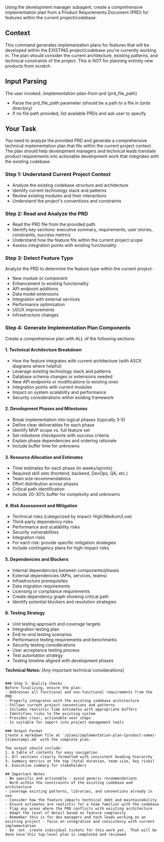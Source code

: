 Using the development manager subagent, create a comprehensive implementation plan from a Product Requirements Document (PRD) for features within the current project/codebase.

## Context
This command generates implementation plans for features that will be developed within the EXISTING project/codebase you're currently working in. The plan should consider the current architecture, existing patterns, and technical constraints of the project. This is NOT for planning entirely new products from scratch.

## Input Parsing
The user invoked: /implementation-plan-from-prd {prd_file_path}
- Parse the prd_file_path parameter (should be a path to a file in /prds directory)
- If no file path provided, list available PRDs and ask user to specify

## Your Task
You need to analyze the provided PRD and generate a comprehensive technical implementation plan that fits within the current project context. The plan should help development managers and technical leads translate product requirements into actionable development work that integrates with the existing codebase.

### Step 1: Understand Current Project Context
- Analyze the existing codebase structure and architecture
- Identify current technology stack and patterns
- Review existing modules and their interactions
- Understand the project's conventions and constraints

### Step 2: Read and Analyze the PRD
- Read the PRD file from the provided path
- Identify key sections: executive summary, requirements, user stories, constraints, success metrics
- Understand how the feature fits within the current project scope
- Assess integration points with existing functionality

### Step 3: Detect Feature Type
Analyze the PRD to determine the feature type within the current project:
- New module or component
- Enhancement to existing functionality
- API endpoint additions
- Data model extensions
- Integration with external services
- Performance optimization
- UI/UX improvements
- Infrastructure changes

### Step 4: Generate Implementation Plan Components

Create a comprehensive plan with ALL of the following sections:

#### 1. Technical Architecture Breakdown
- How the feature integrates with current architecture (with ASCII diagrams where helpful)
- Leverage existing technology stack and patterns
- Database schema changes or extensions needed
- New API endpoints or modifications to existing ones
- Integration points with current modules
- Impact on system scalability and performance
- Security considerations within existing framework

#### 2. Development Phases and Milestones
- Break implementation into logical phases (typically 3-5)
- Define clear deliverables for each phase
- Identify MVP scope vs. full feature set
- Set milestone checkpoints with success criteria
- Explain phase dependencies and ordering rationale
- Include buffer time for unknowns

#### 3. Resource Allocation and Estimates
- Time estimates for each phase (in weeks/sprints)
- Required skill sets (frontend, backend, DevOps, QA, etc.)
- Team size recommendations
- Effort distribution across phases
- Critical path identification
- Include 20-30% buffer for complexity and unknowns

#### 4. Risk Assessment and Mitigation
- Technical risks (categorized by impact: High/Medium/Low)
- Third-party dependency risks
- Performance and scalability risks
- Security vulnerabilities
- Integration risks
- For each risk: provide specific mitigation strategies
- Include contingency plans for high-impact risks

#### 5. Dependencies and Blockers
- Internal dependencies between components/phases
- External dependencies (APIs, services, teams)
- Infrastructure prerequisites
- Data migration requirements
- Licensing or compliance requirements
- Create dependency graph showing critical path
- Identify potential blockers and resolution strategies

#### 6. Testing Strategy
- Unit testing approach and coverage targets
- Integration testing plan
- End-to-end testing scenarios
- Performance testing requirements and benchmarks
- Security testing considerations
- User acceptance testing process
- Test automation strategy
- Testing timeline aligned with development phases

**Technical Notes:**
[Any important technical considerations]
```

### Step 5: Quality Checks
Before finalizing, ensure the plan:
- Addresses all functional and non-functional requirements from the PRD
- Properly integrates with the existing codebase architecture
- Follows current project conventions and patterns
- Includes realistic time estimates with appropriate buffers
- Identifies risks to the existing system
- Provides clear, actionable next steps
- Is suitable for import into project management tools

### Output Format
Create a markdown file at `/plans/implementation-plan-{product-name}-{timestamp}.md` with the complete plan.

The output should include:
1. A table of contents for easy navigation
2. All sections clearly formatted with consistent heading hierarchy
3. Summary metrics at the top (total duration, team size, key risks)
4. Executive summary for stakeholders

## Important Notes
- Be specific and actionable - avoid generic recommendations
- Work within the constraints of the existing codebase and architecture
- Leverage existing patterns, libraries, and conventions already in use
- Consider how the feature impacts technical debt and maintainability
- Ensure estimates are realistic for a team familiar with the codebase
- Flag any areas where the PRD conflicts with existing architecture
- Adapt the level of detail based on feature complexity
- Remember this is for dev managers and tech leads working on an existing project - focus on integration and consistency with current implementation
- Do _not_ create individual tickets for this work yet.  That will be done once this top-level plan is completed and reviewed
